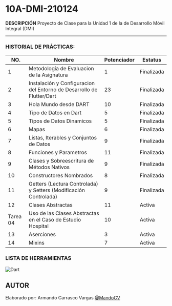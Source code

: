 # 10A-DMI-210124

**DESCRIPCIÓN**
Proyecto de Clase para la Unidad 1 de la  de Desarrollo Móvil Integral (DMI)

--- 
### HISTORIAL DE PRÁCTICAS:

|NO.|Nombre|Potenciador|Estatus|
|--|--|--|--|
|1|Metodología de Evaluacion de la Asignatura|1|Finalizada|
|2|Instalación y Configuracion del Entorno de Desarrollo de Flutter/Dart|23|Finalizada|
|3|Hola Mundo desde DART|10|Finalizada|
|4|Tipo de Datos en Dart|5|Finalizada|
|5|Tipos de Datos Dinamicos|5|Finalizada|
|6|Mapas|6|Finalizada|
|7|Listas, Iterables y Conjuntos de Datos|9|Finalizada|
|8|Funciones y Parametros|11|Finalizada|
|9|Clases y Sobreescritura de Métodos Nativos|9|Finalizada|
|10|Constructores Nombrados|8|Finalizada|
|11|Getters (Lectura Controlada) y Setters (Modificación Controlada)|9|Finalizada|
|12|Clases Abstractas|11|Activa|
|Tarea 04|Uso de las Clases Abstractas en el Caso de Estudio Hospital|10|Activa|
|13|Aserciones|3|Activa|
|14|Mixins|7|Activa|
### LISTA DE HERRAMIENTAS
![Dart](https://img.shields.io/badge/Dart-0175C2?style=for-the-badge&logo=dart&logoColor=white)

## AUTOR
Elaborado por: Armando Carrasco Vargas [@MandoCV](https://github.com/MandoCV)
